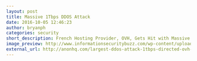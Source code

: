 ```yaml
---
layout: post
title: Massive 1Tbps DDOS Attack
date: 2016-10-05 12:46:23
author: bryanph
categories: security
short_description: French Hosting Provider, OVH, Gets Hit with Massive 1Tbps DDOS Attack
image_preview: http://www.informationsecuritybuzz.com/wp-content/uploads/ddos-attack.jpg
external_url: http://anonhq.com/largest-ddos-attack-1tbps-directed-ovh-hosting/
---
```

